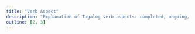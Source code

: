 ```yaml
---
title: "Verb Aspect"
description: "Explanation of Tagalog verb aspects: completed, ongoing, contemplated."
outline: [2, 3]
---
```

